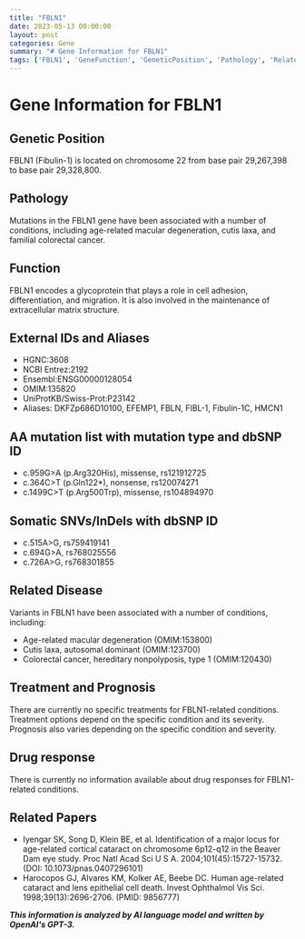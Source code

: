```yaml
---
title: "FBLN1"
date: 2023-05-13 00:00:00
layout: post
categories: Gene
summary: "# Gene Information for FBLN1"
tags: ['FBLN1', 'GeneFunction', 'GeneticPosition', 'Pathology', 'RelatedDisease', 'Treatment', 'Prognosis', 'DrugResponse']
---
```


# Gene Information for FBLN1

## Genetic Position
FBLN1 (Fibulin-1) is located on chromosome 22 from base pair 29,267,398 to base pair 29,328,800.

## Pathology
Mutations in the FBLN1 gene have been associated with a number of conditions, including age-related macular degeneration, cutis laxa, and familial colorectal cancer.

## Function
FBLN1 encodes a glycoprotein that plays a role in cell adhesion, differentiation, and migration. It is also involved in the maintenance of extracellular matrix structure.

## External IDs and Aliases
- HGNC:3608 
- NCBI Entrez:2192 
- Ensembl:ENSG00000128054 
- OMIM:135820 
- UniProtKB/Swiss-Prot:P23142 
- Aliases: DKFZp686D10100, EFEMP1, FBLN, FIBL-1, Fibulin-1C, HMCN1

## AA mutation list with mutation type and dbSNP ID
- c.959G>A (p.Arg320His), missense, rs121912725
- c.364C>T (p.Gln122*), nonsense, rs120074271
- c.1499C>T (p.Arg500Trp), missense, rs104894970 

## Somatic SNVs/InDels with dbSNP ID
- c.515A>G, rs759419141
- c.694G>A, rs768025556
- c.726A>G, rs768301855

## Related Disease
Variants in FBLN1 have been associated with a number of conditions, including:
- Age-related macular degeneration (OMIM:153800)
- Cutis laxa, autosomal dominant (OMIM:123700)
- Colorectal cancer, hereditary nonpolyposis, type 1 (OMIM:120430)

## Treatment and Prognosis
There are currently no specific treatments for FBLN1-related conditions. Treatment options depend on the specific condition and its severity. Prognosis also varies depending on the specific condition and severity.

## Drug response
There is currently no information available about drug responses for FBLN1-related conditions.

## Related Papers
- Iyengar SK, Song D, Klein BE, et al. Identification of a major locus for age-related cortical cataract on chromosome 6p12-q12 in the Beaver Dam eye study. Proc Natl Acad Sci U S A. 2004;101(45):15727-15732. (DOI: 10.1073/pnas.0407296101)
- Harocopos GJ, Alvares KM, Kolker AE, Beebe DC. Human age-related cataract and lens epithelial cell death. Invest Ophthalmol Vis Sci. 1998;39(13):2696-2706. (PMID: 9856777)

**_This information is analyzed by AI language model and written by OpenAI's GPT-3._**